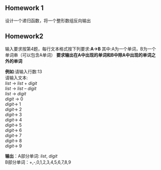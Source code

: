 ## Homework 1
设计一个递归函数，将一个整形数组反向输出
## Homework2
输入要求按第4题，每行文本格式按下列要求:**A->B**
其中:A为一个单词，B为一个单词串（可以包含A单词）
**要求输出在A中出现的单词和B中除A中出现的单词之外的单词**

**例如**:请输入行数:13<br />
请输入文本:<br />
_list_ -> _list_ + _digit_<br />
_list_ -> _list_ – _digit_<br />
_list_ -> _digit_<br />
_digit_ -> 0<br />
_digit_-> 1<br />
_digit_-> 2<br />
_digit_-> 3<br />
_digit_-> 4<br />
_digit_-> 5<br />
_digit_-> 6<br />
_digit_-> 7<br />
_digit_-> 8<br />
_digit_-> 9<br />

**输出**：A部分单词: _list_, _digit_<br />
B部分单词：+,-,0,1,2,3,4,5,6,7,8,9<br />
